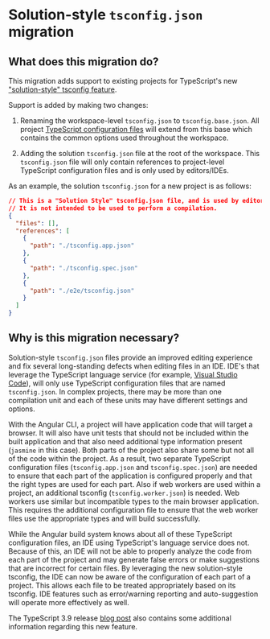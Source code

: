 # Solution-style `tsconfig.json` migration

## What does this migration do?

This migration adds support to existing projects for TypeScript's new ["solution-style" tsconfig feature](https://devblogs.microsoft.com/typescript/announcing-typescript-3-9/#solution-style-tsconfig).

Support is added by making two changes:
1. Renaming the workspace-level `tsconfig.json` to `tsconfig.base.json`.
All project [TypeScript configuration files](guide/typescript-configuration) will extend from this base which contains the common options used throughout the workspace.

2. Adding the solution `tsconfig.json` file at the root of the workspace.
This `tsconfig.json` file will only contain references to project-level TypeScript configuration files and is only used by editors/IDEs.

As an example, the solution `tsconfig.json` for a new project is as follows:
```json
// This is a "Solution Style" tsconfig.json file, and is used by editors and TypeScript’s language server to improve development experience.
// It is not intended to be used to perform a compilation.
{
  "files": [],
  "references": [
    {
      "path": "./tsconfig.app.json"
    },
    {
      "path": "./tsconfig.spec.json"
    },
    {
      "path": "./e2e/tsconfig.json"
    }
  ]
}
```

## Why is this migration necessary?

Solution-style `tsconfig.json` files provide an improved editing experience and fix several long-standing defects when editing files in an IDE.
IDE's that leverage the TypeScript language service (for example, [Visual Studio Code](https://code.visualstudio.com)), will only use
TypeScript configuration files that are named `tsconfig.json`.
In complex projects, there may be more than one compilation unit and each of these units may have different settings and options.

With the Angular CLI, a project will have application code that will target a browser.
It will also have unit tests that should not be included within the built application and that also need additional type information present (`jasmine` in this case).
Both parts of the project also share some but not all of the code within the project.
As a result, two separate TypeScript configuration files (`tsconfig.app.json` and `tsconfig.spec.json`) are needed to ensure that each part of the application is configured properly and that the right types are used for each part.
Also if web workers are used within a project, an additional tsconfig (`tsconfig.worker.json`) is needed.
Web workers use similar but incompatible types to the main browser application.
This requires the additional configuration file to ensure that the web worker files use the appropriate types and will build successfully.

While the Angular build system knows about all of these TypeScript configuration files, an IDE using TypeScript's language service does not.
Because of this, an IDE will not be able to properly analyze the code from each part of the project and may generate false errors or make suggestions that are incorrect for certain files.
By leveraging the new solution-style tsconfig, the IDE can now be aware of the configuration of each part of a project.
This allows each file to be treated appropriately based on its tsconfig.
IDE features such as error/warning reporting and auto-suggestion will operate more effectively as well.

The TypeScript 3.9 release [blog post](https://devblogs.microsoft.com/typescript/announcing-typescript-3-9/#solution-style-tsconfig) also contains some additional information regarding this new feature.
